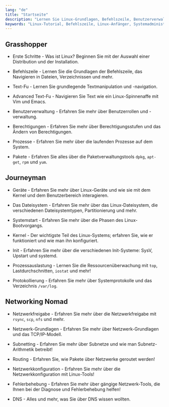 ```yaml
---
lang: "de"
title: "Startseite"
description: "Lernen Sie Linux-Grundlagen, Befehlszeile, Benutzerverwaltung und Netzwerke. Entdecken Sie Themen für Anfänger bis Fortgeschrittene für eine effektive Linux-Systemadministration."
keywords: "Linux-Tutorial, Befehlszeile, Linux-Anfänger, Systemadministration, Linux-Handbuch, Netzwerke, Paketverwaltung, Linux-Befehle"
---
```


## Grasshopper

- Erste Schritte - Was ist Linux? Beginnen Sie mit der Auswahl einer Distribution und der Installation.

- Befehlszeile - Lernen Sie die Grundlagen der Befehlszeile, das Navigieren in Dateien, Verzeichnissen und mehr.

- Text-Fu - Lernen Sie grundlegende Textmanipulation und -navigation.

- Advanced Text-Fu - Navigieren Sie Text wie ein Linux-Spinnenaffe mit Vim und Emacs.

- Benutzerverwaltung - Erfahren Sie mehr über Benutzerrollen und -verwaltung.

- Berechtigungen - Erfahren Sie mehr über Berechtigungsstufen und das Ändern von Berechtigungen.

- Prozesse - Erfahren Sie mehr über die laufenden Prozesse auf dem System.

- Pakete - Erfahren Sie alles über die Paketverwaltungstools `dpkg`, `apt-get`, `rpm` und `yum`.

## Journeyman

- Geräte - Erfahren Sie mehr über Linux-Geräte und wie sie mit dem Kernel und dem Benutzerbereich interagieren.

- Das Dateisystem - Erfahren Sie mehr über das Linux-Dateisystem, die verschiedenen Dateisystemtypen, Partitionierung und mehr.

- Systemstart - Erfahren Sie mehr über die Phasen des Linux-Bootvorgangs.

- Kernel - Der wichtigste Teil des Linux-Systems; erfahren Sie, wie er funktioniert und wie man ihn konfiguriert.

- Init - Erfahren Sie mehr über die verschiedenen Init-Systeme: SysV, Upstart und systemd.

- Prozessauslastung - Lernen Sie die Ressourcenüberwachung mit `top`, Lastdurchschnitten, `iostat` und mehr!

- Protokollierung - Erfahren Sie mehr über Systemprotokolle und das Verzeichnis `/var/log`.

## Networking Nomad

- Netzwerkfreigabe - Erfahren Sie mehr über die Netzwerkfreigabe mit `rsync`, `scp`, `nfs` und mehr.

- Netzwerk-Grundlagen - Erfahren Sie mehr über Netzwerk-Grundlagen und das TCP/IP-Modell.

- Subnetting - Erfahren Sie mehr über Subnetze und wie man Subnetz-Arithmetik betreibt!

- Routing - Erfahren Sie, wie Pakete über Netzwerke geroutet werden!

- Netzwerkkonfiguration - Erfahren Sie mehr über die Netzwerkkonfiguration mit Linux-Tools!

- Fehlerbehebung - Erfahren Sie mehr über gängige Netzwerk-Tools, die Ihnen bei der Diagnose und Fehlerbehebung helfen!

- DNS - Alles und mehr, was Sie über DNS wissen wollten.
